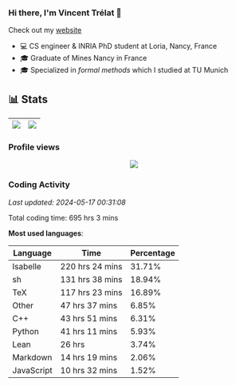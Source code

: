 ### Hi there, I'm Vincent Trélat 👋

Check out my [website](https://vtrelat.github.io)

-   💻 CS engineer & INRIA PhD student at Loria, Nancy, France
-   🎓 Graduate of Mines Nancy in France
-   🎓 Specialized in _formal methods_ which I studied at TU Munich

## 📊 **Stats**

| <img align="center" src="https://readme-stats.clckblog.space/api?username=VTrelat&show_icons=true&include_all_commits=true&theme=tokyonight&hide_border=true" /> | <img align="center" src="https://readme-stats.clckblog.space/api/top-langs/?username=VTrelat&layout=compact&theme=tokyonight&hide_border=true" /> |
| ---------------------------------------------------------------------------------------------------------------------------------------------------------------- | ------------------------------------------------------------------------------------------------------------------------------------------------- |

### Profile views

<p align="center">
 <img src="https://profile-counter.glitch.me/VTrelat/count.svg" />
</p>

<!--automations-->
### Coding Activity
_Last updated: 2024-05-17 00:31:08_

Total coding time: 695 hrs 3 mins

**Most used languages**:

| Language | Time | Percentage |
| ------------- | ------------- | ------------- |
| Isabelle | 220 hrs 24 mins | 31.71% |
| sh | 131 hrs 38 mins | 18.94% |
| TeX | 117 hrs 23 mins | 16.89% |
| Other | 47 hrs 37 mins | 6.85% |
| C++ | 43 hrs 51 mins | 6.31% |
| Python | 41 hrs 11 mins | 5.93% |
| Lean | 26 hrs | 3.74% |
| Markdown | 14 hrs 19 mins | 2.06% |
| JavaScript | 10 hrs 32 mins | 1.52% |

